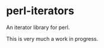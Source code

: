 
perl-iterators
==============

An iterator library for perl.

This is very much a work in progress.

